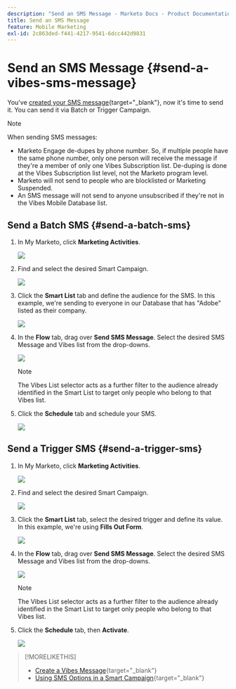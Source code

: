 ```yaml
---
description: "Send an SMS Message - Marketo Docs - Product Documentation"
title: Send an SMS Message
feature: Mobile Marketing
exl-id: 2c863ded-f441-4217-9541-6dcc442d9831
---
```

# Send an SMS Message {#send-a-vibes-sms-message}

You've [created your SMS message](/help/marketo/product-docs/mobile-marketing/vibes-sms-messages/create-an-sms-message.md){target="_blank"}, now it's time to send it. You can send it via Batch or Trigger Campaign.

>[!NOTE]
>
>When sending SMS messages:
>
>* Marketo Engage de-dupes by phone number. So, if multiple people have the same phone number, only one person will receive the message if they're a member of only one Vibes Subscription list. De-duping is done at the Vibes Subscription list level, not the Marketo program level.
>* Marketo will not send to people who are blocklisted or Marketing Suspended.
>* An SMS message will not send to anyone unsubscribed if they're not in the Vibes Mobile Database list.

## Send a Batch SMS {#send-a-batch-sms}

1. In My Marketo, click **Marketing Activities**.

   ![](assets/send-an-sms-message-1.png)

1. Find and select the desired Smart Campaign.

   ![](assets/send-an-sms-message-2.png)

1. Click the **Smart List** tab and define the audience for the SMS. In this example, we're sending to everyone in our Database that has "Adobe" listed as their company.

   ![](assets/send-an-sms-message-3.png)

1. In the **Flow** tab, drag over **Send SMS Message**. Select the desired SMS Message and Vibes list from the drop-downs.

   ![](assets/send-an-sms-message-4.png)

   >[!NOTE]
   >
   >The Vibes List selector acts as a further filter to the audience already identified in the Smart List to target only people who belong to that Vibes list.

1. Click the **Schedule** tab and schedule your SMS.

   ![](assets/send-an-sms-message-5.png)

## Send a Trigger SMS {#send-a-trigger-sms}

1. In My Marketo, click **Marketing Activities**.

   ![](assets/send-an-sms-message-6.png)

1. Find and select the desired Smart Campaign.

   ![](assets/send-an-sms-message-7.png)

1. Click the **Smart List** tab, select the desired trigger and define its value. In this example, we're using **Fills Out Form**.

   ![](assets/send-an-sms-message-8.png)

1. In the **Flow** tab, drag over **Send SMS Message**. Select the desired SMS Message and Vibes list from the drop-downs.

   ![](assets/send-an-sms-message-9.png)

   >[!NOTE]
   >
   >The Vibes List selector acts as a further filter to the audience already identified in the Smart List to target only people who belong to that Vibes list.

1. Click the **Schedule** tab, then **Activate**.

   ![](assets/send-an-sms-message-10.png)

>[!MORELIKETHIS]
>
>* [Create a Vibes Message](/help/marketo/product-docs/mobile-marketing/vibes-sms-messages/create-an-sms-message.md){target="_blank"}
>* [Using SMS Options in a Smart Campaign](/help/marketo/product-docs/mobile-marketing/vibes-sms-messages/using-sms-options-in-a-smart-campaign.md){target="_blank"}
